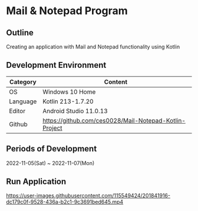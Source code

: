 # Mail & Notepad Program

## Outline
Creating an application with Mail and Notepad functionality using Kotlin

## Development Environment
| Category | Content |
| --- | --- |
| OS | Windows 10 Home |
| Language | Kotlin 213-1.7.20 |
| Editor | Android Studio 11.0.13 |
| Github | https://github.com/ces0028/Mail-Notepad-Kotlin-Project |

## Periods of Development
2022-11-05(Sat) ~ 2022-11-07(Mon)

## Run Application
https://user-images.githubusercontent.com/115549424/201841916-dc179c0f-9528-436a-b2c1-9c3691bed645.mp4
